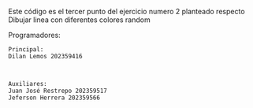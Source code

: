 Este código es el tercer punto del ejercicio numero 2 planteado respecto Dibujar linea con diferentes colores random

Programadores:

    Principal: 
    Dilan Lemos 202359416  
    
    

    Auxiliares:
    Juan José Restrepo 202359517
    Jeferson Herrera 202359566
